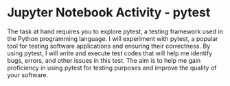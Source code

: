 # Jupyter Notebook Activity - pytest
The task at hand requires you to explore pytest, a testing framework used in the Python programming language. I will experiment with pytest, a popular tool for testing software applications and ensuring their correctness. By using pytest, I will write and execute test codes that will help me identify bugs, errors, and other issues in this test. The aim is to help me gain proficiency in using pytest for testing purposes and improve the quality of your software.
